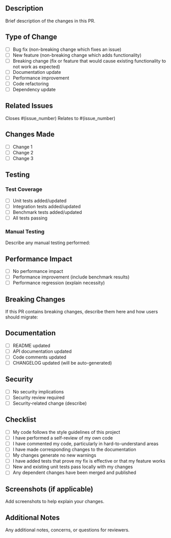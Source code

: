 ## Description

Brief description of the changes in this PR.

## Type of Change

- [ ] Bug fix (non-breaking change which fixes an issue)
- [ ] New feature (non-breaking change which adds functionality)
- [ ] Breaking change (fix or feature that would cause existing functionality to not work as expected)
- [ ] Documentation update
- [ ] Performance improvement
- [ ] Code refactoring
- [ ] Dependency update

## Related Issues

Closes #(issue_number)
Relates to #(issue_number)

## Changes Made

- [ ] Change 1
- [ ] Change 2
- [ ] Change 3

## Testing

### Test Coverage
- [ ] Unit tests added/updated
- [ ] Integration tests added/updated
- [ ] Benchmark tests added/updated
- [ ] All tests passing

### Manual Testing
Describe any manual testing performed:

## Performance Impact

- [ ] No performance impact
- [ ] Performance improvement (include benchmark results)
- [ ] Performance regression (explain necessity)

## Breaking Changes

If this PR contains breaking changes, describe them here and how users should migrate:

## Documentation

- [ ] README updated
- [ ] API documentation updated
- [ ] Code comments updated
- [ ] CHANGELOG updated (will be auto-generated)

## Security

- [ ] No security implications
- [ ] Security review required
- [ ] Security-related change (describe)

## Checklist

- [ ] My code follows the style guidelines of this project
- [ ] I have performed a self-review of my own code
- [ ] I have commented my code, particularly in hard-to-understand areas
- [ ] I have made corresponding changes to the documentation
- [ ] My changes generate no new warnings
- [ ] I have added tests that prove my fix is effective or that my feature works
- [ ] New and existing unit tests pass locally with my changes
- [ ] Any dependent changes have been merged and published

## Screenshots (if applicable)

Add screenshots to help explain your changes.

## Additional Notes

Any additional notes, concerns, or questions for reviewers.
